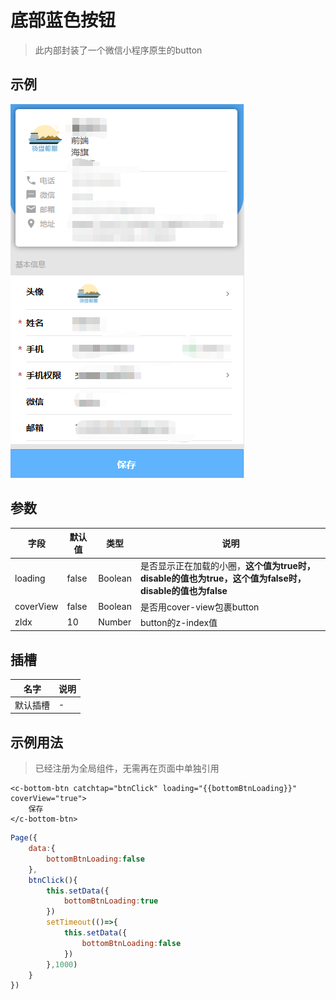 # 底部蓝色按钮

> 此内部封装了一个微信小程序原生的button

## 示例
![示例](../img/bottomBtn.png)

## 参数
|  字段   | 默认值  |  类型  | 说明 |
|  ----  | ----  |  ----  | ----  |
| loading  | false | Boolean | 是否显示正在加载的小圈，**这个值为true时，disable的值也为true，这个值为false时，disable的值也为false**  |
| coverView  | false | Boolean | 是否用cover-view包裹button |
| zIdx  | 10 | Number | button的z-index值 |




## 插槽
|  名字    | 说明 |
|  ----  |  ----  |
| 默认插槽  |  -  |

## 示例用法
> 已经注册为全局组件，无需再在页面中单独引用

```wxml
<c-bottom-btn catchtap="btnClick" loading="{{bottomBtnLoading}}" coverView="true">
	保存
</c-bottom-btn>
```

```js
Page({
    data:{
        bottomBtnLoading:false
    },
	btnClick(){
        this.setData({
            bottomBtnLoading:true
        })
        setTimeout(()=>{
            this.setData({
                bottomBtnLoading:false
            })
        },1000)
    }
})
```
